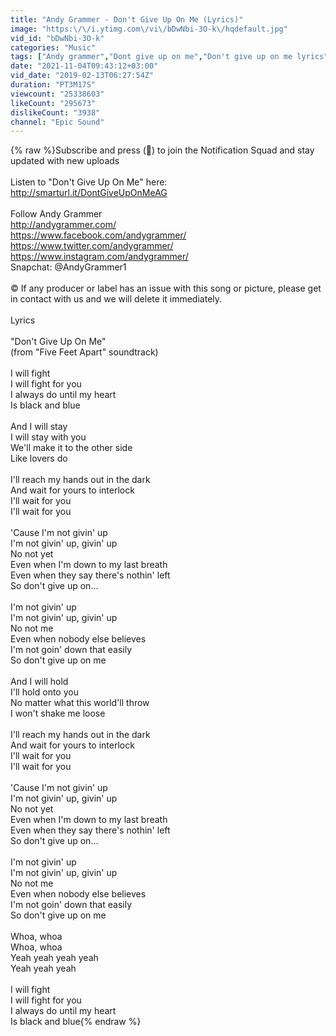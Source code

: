 ```yaml
---
title: "Andy Grammer - Don't Give Up On Me (Lyrics)"
image: "https:\/\/i.ytimg.com\/vi\/bDwNbi-3O-k\/hqdefault.jpg"
vid_id: "bDwNbi-3O-k"
categories: "Music"
tags: ["Andy grammer","Dont give up on me","Don't give up on me lyrics"]
date: "2021-11-04T09:43:12+03:00"
vid_date: "2019-02-13T06:27:54Z"
duration: "PT3M17S"
viewcount: "25338603"
likeCount: "295673"
dislikeCount: "3938"
channel: "Epic Sound"
---
```

{% raw %}Subscribe and press (🔔) to join the Notification Squad and stay updated with new uploads<br /><br />Listen to &quot;Don't Give Up On Me&quot; here: <a rel="nofollow" target="blank" href="http://smarturl.it/DontGiveUpOnMeAG">http://smarturl.it/DontGiveUpOnMeAG</a><br /><br />Follow  Andy Grammer<br /><a rel="nofollow" target="blank" href="http://andygrammer.com/">http://andygrammer.com/</a> <br /><a rel="nofollow" target="blank" href="https://www.facebook.com/andygrammer/">https://www.facebook.com/andygrammer/</a><br /><a rel="nofollow" target="blank" href="https://www.twitter.com/andygrammer/">https://www.twitter.com/andygrammer/</a><br /><a rel="nofollow" target="blank" href="https://www.instagram.com/andygrammer/">https://www.instagram.com/andygrammer/</a><br />Snapchat: @AndyGrammer1<br /><br />©️ If any producer or label has an issue with this song or picture, please get in contact with us and we will delete it immediately.<br /><br />Lyrics <br /><br />&quot;Don't Give Up On Me&quot;<br />(from &quot;Five Feet Apart&quot; soundtrack)<br /><br />I will fight<br />I will fight for you<br />I always do until my heart<br />Is black and blue<br /><br />And I will stay<br />I will stay with you<br />We'll make it to the other side<br />Like lovers do<br /><br />I'll reach my hands out in the dark<br />And wait for yours to interlock<br />I'll wait for you<br />I'll wait for you<br /><br />'Cause I'm not givin' up<br />I'm not givin' up, givin' up<br />No not yet<br />Even when I'm down to my last breath<br />Even when they say there's nothin' left<br />So don't give up on...<br /><br />I'm not givin' up<br />I'm not givin' up, givin' up<br />No not me<br />Even when nobody else believes<br />I'm not goin' down that easily<br />So don't give up on me<br /><br />And I will hold<br />I'll hold onto you<br />No matter what this world'll throw<br />I won't shake me loose<br /><br />I'll reach my hands out in the dark<br />And wait for yours to interlock<br />I'll wait for you<br />I'll wait for you<br /><br />'Cause I'm not givin' up<br />I'm not givin' up, givin' up<br />No not yet<br />Even when I'm down to my last breath<br />Even when they say there's nothin' left<br />So don't give up on...<br /><br />I'm not givin' up<br />I'm not givin' up, givin' up<br />No not me<br />Even when nobody else believes<br />I'm not goin' down that easily<br />So don't give up on me<br /><br />Whoa, whoa<br />Whoa, whoa<br />Yeah yeah yeah yeah<br />Yeah yeah yeah<br /><br />I will fight<br />I will fight for you<br />I always do until my heart<br />Is black and blue{% endraw %}
